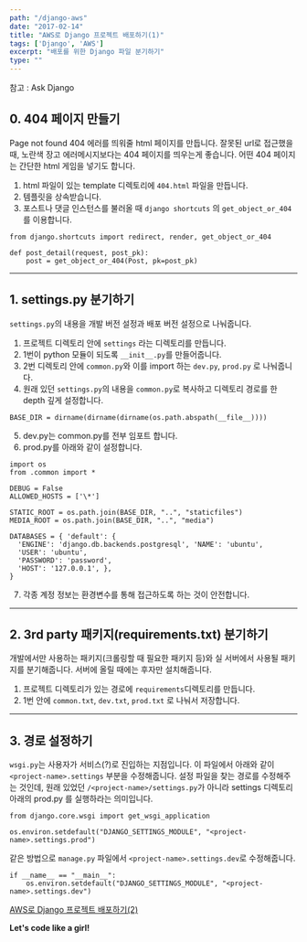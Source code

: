```yaml
---
path: "/django-aws"
date: "2017-02-14"
title: "AWS로 Django 프로젝트 배포하기(1)"
tags: ['Django', 'AWS']
excerpt: "배포를 위한 Django 파일 분기하기"
type: ""
---
```


참고 : Ask Django

## 0. 404 페이지 만들기

Page not found 404 에러를 띄워줄 html 페이지를 만듭니다. 잘못된 url로 접근했을 때, 노란색 장고 에러메시지보다는 404 페이지를 띄우는게 좋습니다. 어떤 404 페이지는 간단한 html 게임을 넣기도 합니다.

1. html 파일이 있는 template 디렉토리에 `404.html` 파일을 만듭니다.
2. 템플릿을 상속받습니다.
3. 포스트나 댓글 인스턴스를 불러올 때 `django shortcuts` 의 `get_object_or_404`를 이용합니다.

```
from django.shortcuts import redirect, render, get_object_or_404

def post_detail(request, post_pk):
    post = get_object_or_404(Post, pk=post_pk)
```

---

## 1. settings.py 분기하기
`settings.py`의 내용을 개발 버전 설정과 배포 버전 설정으로 나눠줍니다.

1. 프로젝트 디렉토리 안에 `settings` 라는 디렉토리를 만듭니다.
2. 1번이 python 모듈이 되도록 `__init__.py`를 만들어줍니다.
3. 2번 디렉토리 안에 `common.py`와 이를 import 하는 `dev.py`, `prod.py` 로 나눠줍니다.
4. 원래 있던 `settings.py`의 내용을 `common.py`로 복사하고 디렉토리 경로를 한 depth 깊게 설정합니다.
```
BASE_DIR = dirname(dirname(dirname(os.path.abspath(__file__))))
```
5. dev.py는 common.py를 전부 임포트 합니다.
6. prod.py를 아래와 같이 설정합니다.

```
import os
from .common import *

DEBUG = False
ALLOWED_HOSTS = ['\*']

STATIC_ROOT = os.path.join(BASE_DIR, "..", "staticfiles")
MEDIA_ROOT = os.path.join(BASE_DIR, "..", "media")

DATABASES = { 'default': {
  'ENGINE': 'django.db.backends.postgresql', 'NAME': 'ubuntu',
  'USER': 'ubuntu',
  'PASSWORD': 'password',
  'HOST': '127.0.0.1', },
}
```

7. 각종 계정 정보는 환경변수를 통해 접근하도록 하는 것이 안전합니다.

---

## 2. 3rd party 패키지(requirements.txt) 분기하기

개발에서만 사용하는 패키지(크롤링할 때 필요한 패키지 등)와 실 서버에서 사용될 패키지를 분기해줍니다. 서버에 올릴 때에는 후자만 설치해줍니다.

1. 프로젝트 디렉토리가 있는 경로에 `requirements`디렉토리를 만듭니다.
2. 1번 안에 `common.txt`, `dev.txt`, `prod.txt` 로 나눠서 저장합니다.

---

## 3. 경로 설정하기
`wsgi.py`는 사용자가 서비스(?)로 진입하는 지점입니다. 이 파일에서 아래와 같이 `<project-name>.settings` 부분을 수정해줍니다. 설정 파일을 찾는 경로를 수정해주는 것인데, 원래 있었던 `/<project-name>/settings.py`가 아니라 settings 디렉토리 아래의 prod.py 를 실행하라는 의미입니다.

```
from django.core.wsgi import get_wsgi_application

os.environ.setdefault("DJANGO_SETTINGS_MODULE", "<project-name>.settings.prod")
```

같은 방법으로 `manage.py` 파일에서 `<project-name>.settings.dev`로 수정해줍니다.

```
if __name__ == "__main__":
    os.environ.setdefault("DJANGO_SETTINGS_MODULE", "<project-name>.settings.dev")
```

[AWS로 Django 프로젝트 배포하기(2)](https://jyhwng.github.io/pythondjango/2017/02/14/aws-deploy.html)

__Let's code like a girl!__
